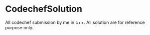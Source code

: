 # CodechefSolution
All codechef submission by me in c++.
All solution are for reference purpose only.
